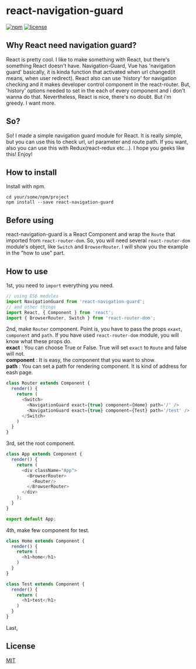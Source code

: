 # react-navigation-guard
[![npm](https://img.shields.io/badge/npm-v1.0.0-blue.svg)](https://www.npmjs.com/package/react-navigation-guard)
[![license](https://img.shields.io/badge/license-MIT-blue.svg)](https://github.com/ninanung/react-navigation-guard/blob/master/LICENSE)

## Why React need navigation guard?  
React is pretty cool. I like to make something with React, but there's something React doesn't have. Navigation-Guard, Vue has 'navigation guard' basically, it is kinda function that activated when url changed(it means, when user redirect). React also can use 'history' for navigation checking and it makes developer control component in the react-router. But, 'history' options needed to set in the each of every component and i don't wanna do that. Nevertheless, React is nice, there's no doubt. But i'm greedy. I want more.  

## So?  
So! I made a simple navigation guard module for React. It is really simple, but you can use this to check url, url parameter and route path. If you want, also you can use this with Redux(react-redux etc...). I hope you geeks like this! Enjoy!  

## How to install  
Install with npm.
```
cd your/some/npm/project
npm install --save react-navigation-guard
```  

## Before using  
react-navigation-guard is a React Component and wrap the `Route` that imported from `react-router-dom`. So, you will need several `react-router-dom` module's object, like `Switch` and `BrowserRouter`. I will show you the example in the "how to use" part.  

## How to use  
1st, you need to `import` everything you need.
```javascript
// using ES6 modules
import NavigationGuard from 'react-navigation-guard';
// and other things
import React, { Component } from 'react';
import { BrowserRouter, Switch } from 'react-router-dom';
```  

2nd, make `Router` component. Point is, you have to pass the props `exaxt`, `component` and `path`. If you have used `react-router-dom` module, you will know what these props do.  
__exact__ :  You can choose True or False. True will set `exact` to `Route` and false will not.  
__component__ : It is easy, the component that you want to show.  
__path__ : You can set a path for rendering component. It is kind of address for eash page.  
```javascript
class Router extends Component {
  render() {
    return (
      <Switch>
        <NavigationGuard exact={true} component={Home} path='/' />
        <NavigationGuard exact={true} component={Test} path='/test' />
      </Switch>
    )
  }
}
```  

3rd, set the root component.
```javascript
class App extends Component {
  render() {
    return (
      <div className="App">
        <BrowserRouter>
          <Router/>
        </BrowserRouter>
      </div>
    );
  }
}

export default App;
```  

4th, make few component for test.
```javascript
class Home extends Component {
  render() {
    return (
      <h1>home</h1>
    )
  }
}

class Test extends Component {
  render() {
    return (
      <h1>test</h1>
    )
  }
}
```  

Last, 

## License  
[MIT](https://github.com/ninanung/react-navigation-guard/blob/master/LICENSE)